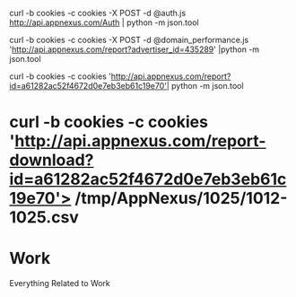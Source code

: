 
curl -b cookies -c cookies -X POST -d @auth.js http://api.appnexus.com/Auth | python -m json.tool


curl -b cookies -c cookies -X POST -d @domain_performance.js 'http://api.appnexus.com/report?advertiser_id=435289' |python  -m json.tool


curl -b cookies -c cookies 'http://api.appnexus.com/report?id=a61282ac52f4672d0e7eb3eb61c19e70'| python -m json.tool


curl -b cookies -c cookies 'http://api.appnexus.com/report-download?id=a61282ac52f4672d0e7eb3eb61c19e70'> /tmp/AppNexus/1025/1012-1025.csv
=======
# Work
Everything Related to Work

